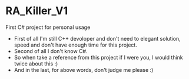 # RA_Killer_V1
First C# project for personal usage

* First of all I'm still C++ devoloper and don't need to elegant solution, speed and don't have enough time for this project.
* Second of all I don't know C#.
* So when take a reference from this project if I were you, I would think twice about this :)
* And in the last, for above words,  don't judge me please :)
